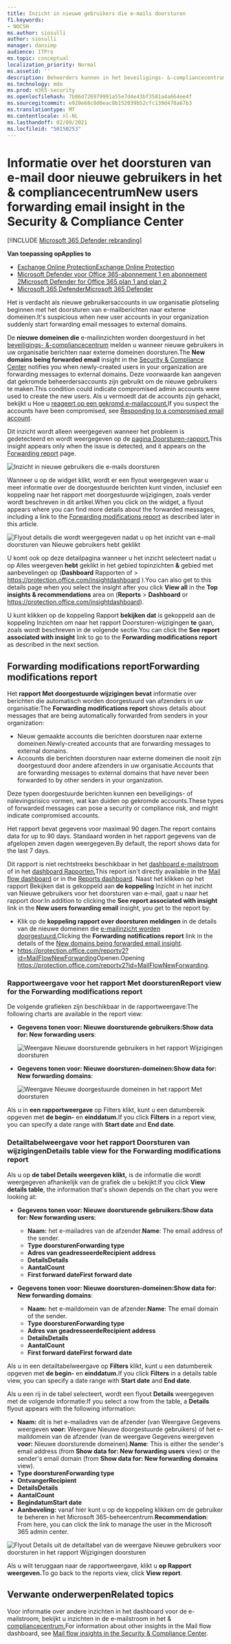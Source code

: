 ```yaml
---
title: Inzicht in nieuwe gebruikers die e-mails doorsturen
f1.keywords:
- NOCSH
ms.author: siosulli
author: siosulli
manager: dansimp
audience: ITPro
ms.topic: conceptual
localization_priority: Normal
ms.assetid: ''
description: Beheerders kunnen in het beveiligings- &-compliancecentrum leren hoe ze het inzicht in e-mail doorsturen nieuwe gebruikers kunnen gebruiken om te onderzoeken wanneer gebruikers in hun organisatie berichten naar nieuwe domeinen doorsturen.
ms.technology: mdo
ms.prod: m365-security
ms.openlocfilehash: 7b86d726979991a55e7d4e43bf3581a4a664ee4f
ms.sourcegitcommit: e920e68c8d0eac8b152039b52cfc139d478a67b3
ms.translationtype: MT
ms.contentlocale: nl-NL
ms.lasthandoff: 02/09/2021
ms.locfileid: "50150253"
---
```

# <a name="new-users-forwarding-email-insight-in-the-security--compliance-center"></a><span data-ttu-id="ddab7-103">Informatie over het doorsturen van e-mail door nieuwe gebruikers in het & compliancecentrum</span><span class="sxs-lookup"><span data-stu-id="ddab7-103">New users forwarding email insight in the Security & Compliance Center</span></span>

[!INCLUDE [Microsoft 365 Defender rebranding](../includes/microsoft-defender-for-office.md)]

<span data-ttu-id="ddab7-104">**Van toepassing op**</span><span class="sxs-lookup"><span data-stu-id="ddab7-104">**Applies to**</span></span>
- [<span data-ttu-id="ddab7-105">Exchange Online Protection</span><span class="sxs-lookup"><span data-stu-id="ddab7-105">Exchange Online Protection</span></span>](https://go.microsoft.com/fwlink/?linkid=2148611)
- [<span data-ttu-id="ddab7-106">Microsoft Defender voor Office 365-abonnement 1 en abonnement 2</span><span class="sxs-lookup"><span data-stu-id="ddab7-106">Microsoft Defender for Office 365 plan 1 and plan 2</span></span>](https://go.microsoft.com/fwlink/?linkid=2148715)
- [<span data-ttu-id="ddab7-107">Microsoft 365 Defender</span><span class="sxs-lookup"><span data-stu-id="ddab7-107">Microsoft 365 Defender</span></span>](https://go.microsoft.com/fwlink/?linkid=2118804)

<span data-ttu-id="ddab7-108">Het is verdacht als nieuwe gebruikersaccounts in uw organisatie plotseling beginnen met het doorsturen van e-mailberichten naar externe domeinen.</span><span class="sxs-lookup"><span data-stu-id="ddab7-108">It's suspicious when new user accounts in your organization suddenly start forwarding email messages to external domains.</span></span>

<span data-ttu-id="ddab7-109">De **nieuwe domeinen die** e-mailinzichten worden doorgestuurd in het [beveiligings- &-compliancecentrum](https://protection.office.com) melden u wanneer nieuwe gebruikers in uw organisatie berichten naar externe domeinen doorsturen.</span><span class="sxs-lookup"><span data-stu-id="ddab7-109">The **New domains being forwarded email** insight in the [Security & Compliance Center](https://protection.office.com) notifies you when newly-created users in your organization are forwarding messages to external domains.</span></span> <span data-ttu-id="ddab7-110">Deze voorwaarde kan aangeven dat gekromde beheerdersaccounts zijn gebruikt om de nieuwe gebruikers te maken.</span><span class="sxs-lookup"><span data-stu-id="ddab7-110">This condition could indicate compromised admin accounts were used to create the new users.</span></span> <span data-ttu-id="ddab7-111">Als u vermoedt dat de accounts zijn gehackt, bekijkt u Hoe u [reageert op een gekromd e-mailaccount.](responding-to-a-compromised-email-account.md)</span><span class="sxs-lookup"><span data-stu-id="ddab7-111">If you suspect the accounts have been compromised, see [Responding to a compromised email account](responding-to-a-compromised-email-account.md).</span></span>

<span data-ttu-id="ddab7-112">Dit inzicht wordt alleen weergegeven wanneer het probleem is gedetecteerd en wordt weergegeven op de [pagina Doorsturen-rapport.](view-mail-flow-reports.md#forwarding-report)</span><span class="sxs-lookup"><span data-stu-id="ddab7-112">This insight appears only when the issue is detected, and it appears on the [Forwarding report](view-mail-flow-reports.md#forwarding-report) page.</span></span>

![Inzicht in nieuwe gebruikers die e-mails doorsturen](../../media/mfi-new-users-forwarding-email.png)

<span data-ttu-id="ddab7-114">Wanneer u op de widget klikt, wordt er een flyout weergegeven waar u meer [](#forwarding-modifications-report) informatie over de doorgestuurde berichten kunt vinden, inclusief een koppeling naar het rapport met doorgestuurde wijzigingen, zoals verder wordt beschreven in dit artikel.</span><span class="sxs-lookup"><span data-stu-id="ddab7-114">When you click on the widget, a flyout appears where you can find more details about the forwarded messages, including a link to the [Forwarding modifications report](#forwarding-modifications-report) as described later in this article.</span></span>

![Flyout details die wordt weergegeven nadat u op het inzicht van e-mail doorsturen van Nieuwe gebruikers hebt geklikt](../../media/mfi-new-users-forwarding-email-details.png)

<span data-ttu-id="ddab7-116">U komt ook op deze detailpagina wanneer u het inzicht selecteert nadat u op Alles weergeven **hebt** geklikt in het gebied topinzichten **&** gebied met aanbevelingen op (**Dashboard** Rapporten of \>  <https://protection.office.com/insightdashboard> ).</span><span class="sxs-lookup"><span data-stu-id="ddab7-116">You can also get to this details page when you select the insight after you click **View all** in the **Top insights & recommendations** area on (**Reports** \> **Dashboard** or <https://protection.office.com/insightdashboard>).</span></span>

<span data-ttu-id="ddab7-117">U kunt klikken op de koppeling Rapport **bekijken dat** is gekoppeld aan de koppeling Inzichten om naar het rapport Doorsturen-wijzigingen **te** gaan, zoals wordt beschreven in de volgende sectie.</span><span class="sxs-lookup"><span data-stu-id="ddab7-117">You can click the **See report associated with insight** link to go to the **Forwarding modifications report** as described in the next section.</span></span>

## <a name="forwarding-modifications-report"></a><span data-ttu-id="ddab7-118">Forwarding modifications report</span><span class="sxs-lookup"><span data-stu-id="ddab7-118">Forwarding modifications report</span></span>

<span data-ttu-id="ddab7-119">Het **rapport Met doorgestuurde wijzigingen bevat** informatie over berichten die automatisch worden doorgestuurd van afzenders in uw organisatie:</span><span class="sxs-lookup"><span data-stu-id="ddab7-119">The **Forwarding modifications report** shows details about messages that are being automatically forwarded from senders in your organization:</span></span>

- <span data-ttu-id="ddab7-120">Nieuw gemaakte accounts die berichten doorsturen naar externe domeinen.</span><span class="sxs-lookup"><span data-stu-id="ddab7-120">Newly-created accounts that are forwarding messages to external domains.</span></span>
- <span data-ttu-id="ddab7-121">Accounts die berichten doorsturen naar externe domeinen die nooit zijn doorgestuurd door andere afzenders in uw organisatie.</span><span class="sxs-lookup"><span data-stu-id="ddab7-121">Accounts that are forwarding messages to external domains that have never been forwarded to by other senders in your organization.</span></span>

<span data-ttu-id="ddab7-122">Deze typen doorgestuurde berichten kunnen een beveiligings- of nalevingsrisico vormen, wat kan duiden op gekromde accounts.</span><span class="sxs-lookup"><span data-stu-id="ddab7-122">These types of forwarded messages can pose a security or compliance risk, and might indicate compromised accounts.</span></span>

<span data-ttu-id="ddab7-123">Het rapport bevat gegevens voor maximaal 90 dagen.</span><span class="sxs-lookup"><span data-stu-id="ddab7-123">The report contains data for up to 90 days.</span></span> <span data-ttu-id="ddab7-124">Standaard worden in het rapport gegevens van de afgelopen zeven dagen weergegeven.</span><span class="sxs-lookup"><span data-stu-id="ddab7-124">By default, the report shows data for the last 7 days.</span></span>

<span data-ttu-id="ddab7-125">Dit rapport is niet rechtstreeks beschikbaar in het [dashboard e-mailstroom](mail-flow-insights-v2.md) of in het [dashboard Rapporten.](view-mail-flow-reports.md)</span><span class="sxs-lookup"><span data-stu-id="ddab7-125">This report isn't directly available in the [Mail flow dashboard](mail-flow-insights-v2.md) or in the [Reports dashboard](view-mail-flow-reports.md).</span></span> <span data-ttu-id="ddab7-126">Naast het klikken op het rapport Bekijken  dat is gekoppeld aan **de koppeling** Inzicht in het inzicht van Nieuwe gebruikers voor het doorsturen van e-mail, gaat u naar het rapport door:</span><span class="sxs-lookup"><span data-stu-id="ddab7-126">In addition to clicking the **See report associated with insight** link in the **New users forwarding email** insight, you get to the report by:</span></span>

- <span data-ttu-id="ddab7-127">Klik op de **koppeling rapport over doorsturen meldingen** in de details van de nieuwe domeinen die [e-mailinzicht worden doorgestuurd.](mfi-new-domains-being-forwarded-email.md)</span><span class="sxs-lookup"><span data-stu-id="ddab7-127">Clicking the **Forwarding notifications report** link in the details of the [New domains being forwarded email insight](mfi-new-domains-being-forwarded-email.md).</span></span>
- <span data-ttu-id="ddab7-128"><https://protection.office.com/reportv2?id=MailFlowNewForwarding>Openen.</span><span class="sxs-lookup"><span data-stu-id="ddab7-128">Opening <https://protection.office.com/reportv2?id=MailFlowNewForwarding>.</span></span>

### <a name="report-view-for-the-forwarding-modifications-report"></a><span data-ttu-id="ddab7-129">Rapportweergave voor het rapport Met doorsturen</span><span class="sxs-lookup"><span data-stu-id="ddab7-129">Report view for the Forwarding modifications report</span></span>

<span data-ttu-id="ddab7-130">De volgende grafieken zijn beschikbaar in de rapportweergave:</span><span class="sxs-lookup"><span data-stu-id="ddab7-130">The following charts are available in the report view:</span></span>

- <span data-ttu-id="ddab7-131">**Gegevens tonen voor: Nieuwe doorsturende gebruikers:**</span><span class="sxs-lookup"><span data-stu-id="ddab7-131">**Show data for: New forwarding users**:</span></span>

  ![Weergave Nieuwe doorsturende gebruikers in het rapport Wijzigingen doorsturen](../../media/forwarding-modifications-report-new-forwarding-users.png)

- <span data-ttu-id="ddab7-133">**Gegevens tonen voor: Nieuwe doorsturen-domeinen:**</span><span class="sxs-lookup"><span data-stu-id="ddab7-133">**Show data for: New forwarding domains**:</span></span>

  ![Weergave Nieuwe doorgestuurde domeinen in het rapport Met doorsturen](../../media/forwarding-modifications-report-new-forwarded-domains.png)

<span data-ttu-id="ddab7-135">Als u in **een rapportweergave** op Filters klikt, kunt u een datumbereik opgeven met **de begin-** en **einddatum.**</span><span class="sxs-lookup"><span data-stu-id="ddab7-135">If you click **Filters** in a report view, you can specify a date range with **Start date** and **End date**.</span></span>

### <a name="details-table-view-for-the-forwarding-modifications-report"></a><span data-ttu-id="ddab7-136">Detailtabelweergave voor het rapport Doorsturen van wijzigingen</span><span class="sxs-lookup"><span data-stu-id="ddab7-136">Details table view for the Forwarding modifications report</span></span>

<span data-ttu-id="ddab7-137">Als u op **de tabel Details weergeven klikt,** is de informatie die wordt weergegeven afhankelijk van de grafiek die u bekijkt:</span><span class="sxs-lookup"><span data-stu-id="ddab7-137">If you click **View details table**, the information that's shown depends on the chart you were looking at:</span></span>

- <span data-ttu-id="ddab7-138">**Gegevens tonen voor: Nieuwe doorsturende gebruikers:**</span><span class="sxs-lookup"><span data-stu-id="ddab7-138">**Show data for: New forwarding users**:</span></span>

  - <span data-ttu-id="ddab7-139">**Naam:** het e-mailadres van de afzender.</span><span class="sxs-lookup"><span data-stu-id="ddab7-139">**Name**: The email address of the sender.</span></span>
  - <span data-ttu-id="ddab7-140">**Type doorsturen**</span><span class="sxs-lookup"><span data-stu-id="ddab7-140">**Forwarding type**</span></span>
  - <span data-ttu-id="ddab7-141">**Adres van geadresseerde**</span><span class="sxs-lookup"><span data-stu-id="ddab7-141">**Recipient address**</span></span>
  - <span data-ttu-id="ddab7-142">**Details**</span><span class="sxs-lookup"><span data-stu-id="ddab7-142">**Details**</span></span>
  - <span data-ttu-id="ddab7-143">**Aantal**</span><span class="sxs-lookup"><span data-stu-id="ddab7-143">**Count**</span></span>
  - <span data-ttu-id="ddab7-144">**First forward date**</span><span class="sxs-lookup"><span data-stu-id="ddab7-144">**First forward date**</span></span>

- <span data-ttu-id="ddab7-145">**Gegevens tonen voor: Nieuwe doorsturen-domeinen:**</span><span class="sxs-lookup"><span data-stu-id="ddab7-145">**Show data for: New forwarding domains**:</span></span>

  - <span data-ttu-id="ddab7-146">**Naam:** het e-maildomein van de afzender.</span><span class="sxs-lookup"><span data-stu-id="ddab7-146">**Name**: The email domain of the sender.</span></span>
  - <span data-ttu-id="ddab7-147">**Type doorsturen**</span><span class="sxs-lookup"><span data-stu-id="ddab7-147">**Forwarding type**</span></span>
  - <span data-ttu-id="ddab7-148">**Adres van geadresseerde**</span><span class="sxs-lookup"><span data-stu-id="ddab7-148">**Recipient address**</span></span>
  - <span data-ttu-id="ddab7-149">**Details**</span><span class="sxs-lookup"><span data-stu-id="ddab7-149">**Details**</span></span>
  - <span data-ttu-id="ddab7-150">**Aantal**</span><span class="sxs-lookup"><span data-stu-id="ddab7-150">**Count**</span></span>
  - <span data-ttu-id="ddab7-151">**First forward date**</span><span class="sxs-lookup"><span data-stu-id="ddab7-151">**First forward date**</span></span>

<span data-ttu-id="ddab7-152">Als u in een detailtabelweergave op **Filters** klikt, kunt u een datumbereik opgeven met **de begin-** en **einddatum.**</span><span class="sxs-lookup"><span data-stu-id="ddab7-152">If you click **Filters** in a details table view, you can specify a date range with **Start date** and **End date**.</span></span>

<span data-ttu-id="ddab7-153">Als u een rij in de tabel selecteert, wordt een flyout **Details** weergegeven met de volgende informatie:</span><span class="sxs-lookup"><span data-stu-id="ddab7-153">If you select a row from the table, a **Details** flyout appears with the following information:</span></span>

- <span data-ttu-id="ddab7-154">**Naam:** dit is het e-mailadres van de afzender (van Weergave Gegevens weergeven **voor:** Weergave Nieuwe doorgestuurde gebruikers) of het e-maildomein van de afzender (van de weergave Gegevens weergeven **voor:** Nieuwe doorsturende domeinen).</span><span class="sxs-lookup"><span data-stu-id="ddab7-154">**Name**: This is either the sender's email address (from **Show data for: New forwarding users** view) or the sender's email domain (from **Show data for: New forwarding domains** view).</span></span>
- <span data-ttu-id="ddab7-155">**Type doorsturen**</span><span class="sxs-lookup"><span data-stu-id="ddab7-155">**Forwarding type**</span></span>
- <span data-ttu-id="ddab7-156">**Ontvanger**</span><span class="sxs-lookup"><span data-stu-id="ddab7-156">**Recipient**</span></span>
- <span data-ttu-id="ddab7-157">**Details**</span><span class="sxs-lookup"><span data-stu-id="ddab7-157">**Details**</span></span>
- <span data-ttu-id="ddab7-158">**Aantal**</span><span class="sxs-lookup"><span data-stu-id="ddab7-158">**Count**</span></span>
- <span data-ttu-id="ddab7-159">**Begindatum**</span><span class="sxs-lookup"><span data-stu-id="ddab7-159">**Start date**</span></span>
- <span data-ttu-id="ddab7-160">**Aanbeveling:** vanaf hier kunt u op de koppeling klikken om de gebruiker te beheren in het Microsoft 365-beheercentrum.</span><span class="sxs-lookup"><span data-stu-id="ddab7-160">**Recommendation**: From here, you can click the link to manage the user in the Microsoft 365 admin center.</span></span>

![Flyout Details uit de detailtabel van de weergave Nieuwe gebruikers voor doorsturen in het rapport Wijzigingen doorsturen](../../media/mfi-forwarding-modifications-report-new-forwarding-users-view-details-table-details.png)

<span data-ttu-id="ddab7-162">Als u wilt teruggaan naar de rapportweergave, klikt u **op Rapport weergeven.**</span><span class="sxs-lookup"><span data-stu-id="ddab7-162">To go back to the reports view, click **View report**.</span></span>

## <a name="related-topics"></a><span data-ttu-id="ddab7-163">Verwante onderwerpen</span><span class="sxs-lookup"><span data-stu-id="ddab7-163">Related topics</span></span>

<span data-ttu-id="ddab7-164">Voor informatie over andere inzichten in het dashboard voor de e-mailstroom, bekijkt u inzichten in de e-mailstroom in het & [compliancecentrum.](mail-flow-insights-v2.md)</span><span class="sxs-lookup"><span data-stu-id="ddab7-164">For information about other insights in the Mail flow dashboard, see [Mail flow insights in the Security & Compliance Center](mail-flow-insights-v2.md).</span></span>
